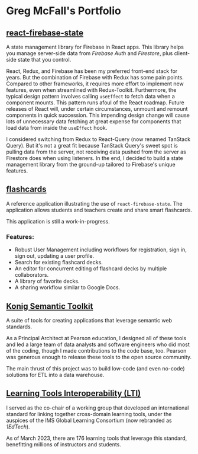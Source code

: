 # Greg McFall's Portfolio

## [react-firebase-state](https://github.com/gmcfall/react-firebase-state)
A state management library for Firebase in React apps. This library helps
you manage server-side data from *Firebase Auth* and *Firestore*, plus
client-side state that you control.

React, Redux, and Firebase has been my preferred front-end stack for years.
But the combination of Firebase with Redux has some pain points. Compared 
to other frameworks, it requires more effort to implement new features, 
even when streamlined with Redux-Toolkit.  Furthermore, the typical design
pattern involves calling `useEffect` to fetch data when a component mounts.
This pattern runs afoul of the React roadmap. Future releases of React will, 
under certain circumstances, unmount and remount components in quick succession. 
This impending design change will cause lots of unnecessary data fetching at 
great expense for components that load data from inside the `useEffect` hook.

I considered switching from Redux to React-Query (now renamed TanStack Query).
But it's not a great fit because TanStack Query's sweet spot is pulling data 
from the server, not receiving data pushed from the server as Firestore does 
when using listeners. In the end, I decided to build a state management library 
from the ground-up tailored to Firebase's unique features.

## [flashcards](https://github.com/gmcfall/flashcards)

A reference application illustrating the use of `react-firebase-state`.
The application allows students and teachers create and share smart flashcards.

This application is still a work-in-progress.

### Features:
- Robust User Management including workflows for registration, sign in, sign out, 
  updating a user profile.
- Search for existing flashcard decks.
- An editor for concurrent editing of flashcard decks by multiple collaborators.
- A library of favorite decks.
- A sharing workflow similar to Google Docs.

## [Konig Semantic Toolkit](https://github.com/konigio)

A suite of tools for creating applications that leverage semantic web standards.

As a Principal Architect at Pearson education, I designed all of these tools and led
a large team of data analysts and software engineers who did most of the coding, though
I made contributions to the code base, too. Pearson was generous enough to release these 
tools to the open source community.

The main thrust of this project was to build low-code (and even no-code) solutions for
ETL into a data warehouse.

## [Learning Tools Interoperability (LTI)](https://www.imsglobal.org/activity/learning-tools-interoperability)

I served as the co-chair of a working group that developed an international standard for linking
together cross-domain learning tools, under the auspices of the IMS Global Learning Consortium 
(now rebranded as *1EdTech*).

As of March 2023, there are 176 learning tools that leverage this standard, benefitting millions 
of instructors and students.


